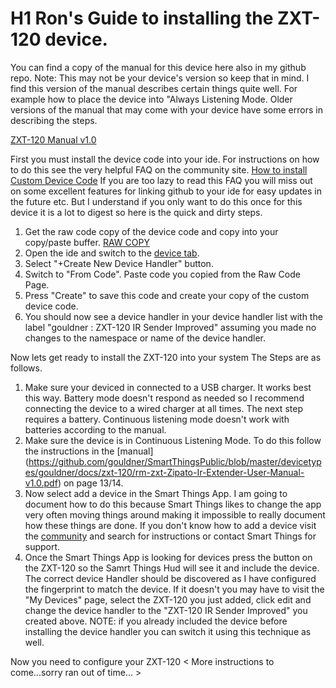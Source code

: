 # H1 Ron's Guide to installing the ZXT-120 device.

You can find a copy of the manual for this device here also in my github repo.  Note: This may not be your device's version so keep that in mind.  I find this version of the manual describes certain things quite well.  For example how to place the device into "Always Listening Mode.  Older versions of the manual that may come with your device have some errors in describing the steps.

[ZXT-120 Manual v1.0](https://github.com/gouldner/SmartThingsPublic/blob/master/devicetypes/gouldner/docs/zxt-120/rm-zxt-Zipato-Ir-Extender-User-Manual-v1.0.pdf)

First you must install the device code into your ide.  For instructions on how to do this see the very helpful FAQ on the community site.
[How to install Custom Device Code](https://community.smartthings.com/t/faq-an-overview-of-using-custom-code-in-smartthings/16772)
If you are too lazy to read this FAQ you will miss out on some excellent features for linking github to your ide for easy updates in the future etc.  But I understand if you only want to do this once for this device it is a lot to digest so here is the quick and dirty steps.
1. Get the raw code copy of the device code and copy into your copy/paste buffer.  [RAW COPY](https://raw.githubusercontent.com/gouldner/SmartThingsPublic/master/devicetypes/gouldner/zxt-120-ir-sender-improved.src/zxt-120-ir-sender-improved.groovy)
2. Open the ide and switch to the [device tab](https://graph.api.smartthings.com/ide/devices).
3. Select "+Create New Device Handler" button.
4. Switch to "From Code".  Paste code you copied from the Raw Code Page.
5. Press "Create" to save this code and create your copy of the custom device code.
6. You should now see a device handler in your device handler list with the label "gouldner : ZXT-120 IR Sender Improved" assuming you made no changes to the namespace or name of the device handler.

Now lets get ready to install the ZXT-120 into your system
The Steps are as follows.
1. Make sure your deviced in connected to a USB charger.  It works best this way.  Battery mode doesn't respond as needed so I recommend connecting the device to a wired charger at all times.  The next step requires a battery.  Continuous listening mode doesn't work with batteries according to the manual.
2. Make sure the device is in Continuous Listening Mode.  To do this follow the instructions in the [manual] (https://github.com/gouldner/SmartThingsPublic/blob/master/devicetypes/gouldner/docs/zxt-120/rm-zxt-Zipato-Ir-Extender-User-Manual-v1.0.pdf) on page 13/14.  
3. Now select add a device in the Smart Things App.  I am going to document how to do this because Smart Things likes to change the app very often moving things around making it impossible to really document how these things are done.  If you don't know how to add a device visit the [community](https://community.smartthings.com/) and search for instructions or contact Smart Things for support.
4. Once the Smart Things App is looking for devices press the button on the ZXT-120 so the Samrt Things Hud will see it and include the device.  The correct device Handler should be discovered as I have configured the fingerprint to match the device.  If it doesn't you may have to visit the "My Devices" page, select the ZXT-120 you just added, click edit and change the device handler to the "ZXT-120 IR Sender Improved" you created above.  NOTE: if you already included the device before installing the device handler you can switch it using this technique as well.

Now you need to configure your ZXT-120
< More instructions to come...sorry ran out of time... >





